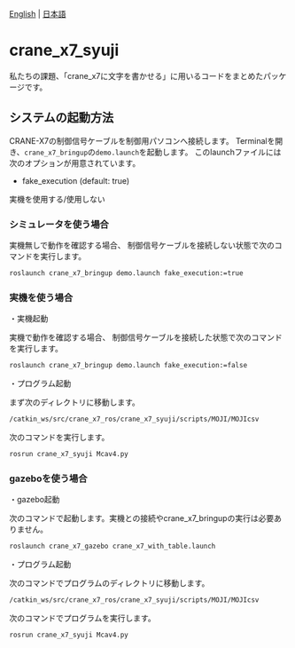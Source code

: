 [English](README.en.md) | [日本語](README.md)

# crane_x7_syuji

私たちの課題、「crane_x7に文字を書かせる」に用いるコードをまとめたパッケージです。

## システムの起動方法

CRANE-X7の制御信号ケーブルを制御用パソコンへ接続します。
Terminalを開き、`crane_x7_bringup`の`demo.launch`を起動します。
このlaunchファイルには次のオプションが用意されています。

- fake_execution (default: true)

実機を使用する/使用しない

### シミュレータを使う場合 

実機無しで動作を確認する場合、
制御信号ケーブルを接続しない状態で次のコマンドを実行します。

```sh
roslaunch crane_x7_bringup demo.launch fake_execution:=true
```

### 実機を使う場合

・実機起動

実機で動作を確認する場合、
制御信号ケーブルを接続した状態で次のコマンドを実行します。

```sh
roslaunch crane_x7_bringup demo.launch fake_execution:=false
```
・プログラム起動

まず次のディレクトリに移動します。

```sh
/catkin_ws/src/crane_x7_ros/crane_x7_syuji/scripts/MOJI/MOJIcsv
```

次のコマンドを実行します。
```sh
rosrun crane_x7_syuji Mcav4.py
```

### gazeboを使う場合

・gazebo起動

次のコマンドで起動します。実機との接続やcrane_x7_bringupの実行は必要ありません。

```sh
roslaunch crane_x7_gazebo crane_x7_with_table.launch
```

・プログラム起動

次のコマンドでプログラムのディレクトリに移動します。

```sh
/catkin_ws/src/crane_x7_ros/crane_x7_syuji/scripts/MOJI/MOJIcsv
```

次のコマンドでプログラムを実行します。

```sh
rosrun crane_x7_syuji Mcav4.py
```



